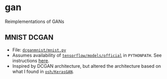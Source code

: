 # gan
Reimplementations of GANs

## MNIST DCGAN
- File: [`dcganmnist/mnist.py`](dcganmnist/mnist.py)
- Assumes availability of [`tensorflow/models/official`](https://github.com/tensorflow/models) in `PYTHONPATH`. See instructions [here](https://github.com/tensorflow/models/tree/master/official#requirements).
- Inspired by DCGAN architecture, but altered the architecture based on what I found in [`osh/KerasGAN`](https://github.com/osh/KerasGAN).

